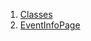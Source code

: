 

1. [Classes](views_after_auth_screens_events_event_info_page/views_after_auth_screens_events_event_info_page-library.html#classes)
2. [EventInfoPage](views_after_auth_screens_events_event_info_page/EventInfoPage-class.html)

